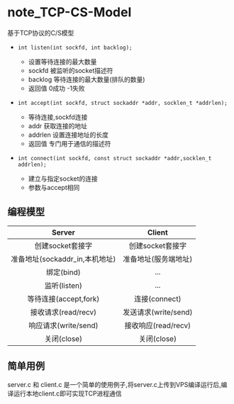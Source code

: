 # note_TCP-CS-Model
基于TCP协议的C/S模型


- `int listen(int sockfd, int backlog);`
    - 设置等待连接的最大数量
    - sockfd 被监听的socket描述符
    - backlog 等待连接的最大数量(排队的数量)
    - 返回值 0成功 -1失败

- `int accept(int sockfd, struct sockaddr *addr, socklen_t *addrlen);`
    - 等待连接,sockfd连接
    - addr 获取连接的地址
    - addrlen 设置连接地址的长度
    - 返回值 专门用于通信的描述符

- `int connect(int sockfd, const struct sockaddr *addr,socklen_t addrlen);`
    - 建立与指定socket的连接
    - 参数与accept相同

## 编程模型

|Server|Client|
|:-:|:-:|
|创建socket套接字|创建socket套接字|
|准备地址(sockaddr_in,本机地址)|准备地址(服务端地址)|
|绑定(bind)|...|
|监听(listen)|...|
|等待连接(accept,fork)|连接(connect)|
|接收请求(read/recv)|发送请求(write/send)|
|响应请求(write/send)|接收响应(read/recv)|
|关闭(close)|关闭(close)|


## 简单用例
server.c 和 client.c 是一个简单的使用例子,将server.c上传到VPS编译运行后,编译运行本地client.c即可实现TCP进程通信
